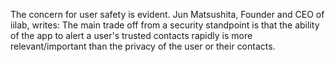 The concern for user safety is evident. Jun Matsushita, Founder and CEO of iilab, writes: The main trade off from a security standpoint is that the ability of the app to alert a user's trusted contacts rapidly is more relevant/important than the privacy of the user or their contacts.
